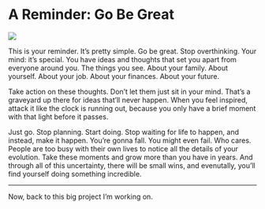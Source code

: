 
# A Reminder: Go Be Great

![][image-1]


This is your reminder. It’s pretty simple. Go be great. Stop overthinking. Your mind: it’s special. You have ideas and thoughts that set you apart from everyone around you. The things you see. About your family. About yourself. About your job. About your finances. About your future.

Take action on these thoughts. Don’t let them just sit in your mind. That’s a graveyard up there for ideas that’ll never happen. When you feel inspired, attack it like the clock is running out, because you only have a brief moment with that light before it passes.

Just go. Stop planning. Start doing. Stop waiting for life to happen, and instead, make it happen. You’re gonna fall. You might even fail. Who cares. People are too busy with their own lives to notice all the details of your evolution. Take these moments and grow more than you have in years. And through all of this uncertainty, there will be small wins, and evenutally, you’ll find yourself doing something incredible.

---- 

Now, back to this big project I’m working on.

[image-1]:	https://imgur.com/Xe0Klji.jpg